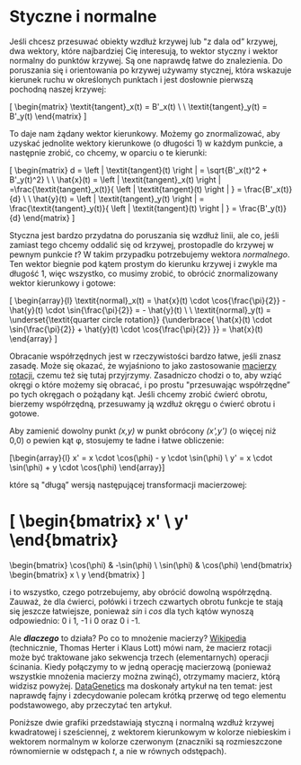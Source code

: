 # Styczne i normalne

Jeśli chcesz przesuwać obiekty wzdłuż krzywej lub "z dala od” krzywej, dwa wektory, które najbardziej Cię interesują, to wektor styczny i wektor normalny do punktów krzywej. Są one naprawdę łatwe do znalezienia. Do poruszania się i orientowania po krzywej używamy stycznej, która wskazuje kierunek ruchu w określonych punktach i jest dosłownie pierwszą pochodną naszej krzywej:

\[
\begin{matrix}
  \textit{tangent}_x(t) = B'_x(t) \\
  \\
  \textit{tangent}_y(t) = B'_y(t)
\end{matrix}
\]

To daje nam żądany wektor kierunkowy. Możemy go znormalizować, aby uzyskać jednolite wektory kierunkowe (o długości 1) w każdym punkcie, a następnie zrobić, co chcemy, w oparciu o te kierunki:

\[
\begin{matrix}
  d = \left \| \textit{tangent}(t) \right \| = \sqrt{B'_x(t)^2 + B'_y(t)^2} \\
  \\
  \hat{x}(t) = \left \| \textit{tangent}_x(t) \right \|
             =\frac{\textit{tangent}_x(t)}{ \left \| \textit{tangent}(t) \right \| }
             = \frac{B'_x(t)}{d} \\
  \\
  \hat{y}(t) = \left \| \textit{tangent}_y(t) \right \|
             = \frac{\textit{tangent}_y(t)}{ \left \| \textit{tangent}(t) \right \| }
             = \frac{B'_y(t)}{d}
\end{matrix}
\]

Styczna jest bardzo przydatna do poruszania się wzdłuż linii, ale co, jeśli zamiast tego chcemy oddalić się od krzywej, prostopadle do krzywej w pewnym punkcie <i>t</i>? W takim przypadku potrzebujemy wektora *normalnego*. Ten wektor biegnie pod kątem prostym do kierunku krzywej i zwykle ma długość 1, więc wszystko, co musimy zrobić, to obrócić znormalizowany wektor kierunkowy i gotowe:

\[
\begin{array}{l}
  \textit{normal}_x(t) = \hat{x}(t) \cdot \cos{\frac{\pi}{2}} - \hat{y}(t) \cdot \sin{\frac{\pi}{2}} = - \hat{y}(t) \\
  \\
  \textit{normal}_y(t) = \underset{\textit{quarter circle rotation}} {\underbrace{ \hat{x}(t) \cdot \sin{\frac{\pi}{2}} + \hat{y}(t) \cdot \cos{\frac{\pi}{2}} }} = \hat{x}(t)
\end{array}
\]

<div class="note">

Obracanie współrzędnych jest w rzeczywistości bardzo łatwe, jeśli znasz zasadę. Może się okazać, że wyjaśniono to jako zastosowanie [macierzy rotacji](https://en.wikipedia.org/wiki/Rotation_matrix), czemu też się tutaj przyjrzymy. Zasadniczo chodzi o to, aby wziąć okręgi o które możemy się obracać, i po prostu "przesuwając współrzędne” po tych okręgach o pożądany
kąt. Jeśli chcemy zrobić ćwierć obrotu, bierzemy współrzędną, przesuwamy ją wzdłuż okręgu o ćwierć obrotu i gotowe.

Aby zamienić dowolny punkt <i>(x,y)</i> w punkt obrócony <i>(x',y')</i> (o więcej niż 0,0) o pewien kąt φ, stosujemy te ładne i łatwe obliczenie:

\[\begin{array}{l}
  x' = x \cdot \cos(\phi) - y \cdot \sin(\phi) \\
  y' = x \cdot \sin(\phi) + y \cdot \cos(\phi)
\end{array}\]

które są "długą” wersją następującej transformacji macierzowej:

\[
  \begin{bmatrix}
    x' \\ y'
  \end{bmatrix}
  =
  \begin{bmatrix}
   \cos(\phi) & -\sin(\phi) \\
   \sin(\phi) & \cos(\phi)
  \end{bmatrix}
  \begin{bmatrix}
    x \\ y
  \end{bmatrix}
\]

i to wszystko, czego potrzebujemy, aby obrócić dowolną współrzędną. Zauważ, że dla ćwierci, połówki i trzech czwartych obrotu funkcje te stają się jeszcze łatwiejsze, ponieważ *sin* i *cos* dla tych kątów wynoszą odpowiednio: 0 i 1, -1 i 0 oraz 0 i -1.

Ale ***dlaczego*** to działa? Po co to mnożenie macierzy? [Wikipedia](https://en.wikipedia.org/wiki/Rotation_matrix#Decomposition_into_shears) (technicznie, Thomas Herter i Klaus Lott) mówi nam, że macierz rotacji może być
traktowane jako sekwencja trzech (elementarnych) operacji ścinania. Kiedy połączymy to w jedną operację macierzową (ponieważ wszystkie mnożenia macierzy można zwinąć), otrzymamy macierz, którą widzisz powyżej. [DataGenetics](https://datagenetics.com/blog/august32013/index.html) ma doskonały artykuł na ten temat: jest naprawdę fajny i zdecydowanie polecam krótką przerwę od tego elementu podstawowego, aby przeczytać ten artykuł.

</div>

Poniższe dwie grafiki przedstawiają styczną i normalną wzdłuż krzywej kwadratowej i sześciennej, z wektorem kierunkowym w kolorze niebieskim i wektorem normalnym w kolorze czerwonym (znaczniki są rozmieszczone równomiernie w odstępach *t*, a nie w równych odstępach).

<div class="figure">
  <graphics-element title="Styczne i normalne kwadratowego Béziera" src="./pointvectors.js" data-type="quadratic"></graphics-element>
  <graphics-element title="Styczne i normalne sześciennego Béziera" src="./pointvectors.js" data-type="cubic"></graphics-element>
</div>

